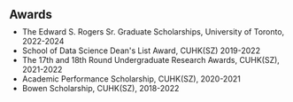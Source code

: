 <h1 id="awards"></h1>

<h2 style="margin: 50px 0px 10px;">Awards</h2>

<ul style="margin:0 0 5px;">
  <li>The Edward S. Rogers Sr. Graduate Scholarships, University of Toronto, 2022-2024</li>
  <li>School of Data Science Dean's List Award, CUHK(SZ) 2019-2022</li>
  <li>The 17th and 18th Round Undergraduate Research Awards, CUHK(SZ), 2021-2022</li>
  <li>Academic Performance Scholarship, CUHK(SZ), 2020-2021</li>
  <li>Bowen Scholarship, CUHK(SZ), 2018-2022</li>
</ul>

